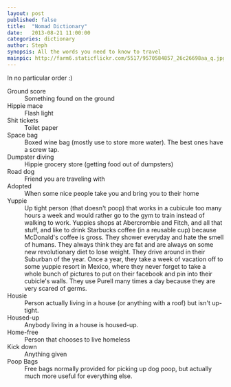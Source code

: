 ```yaml
---
layout: post
published: false
title:  "Nomad Dictionary"
date:   2013-08-21 11:00:00
categories: dictionary
author: Steph
synopsis: All the words you need to know to travel
mainpic: http://farm6.staticflickr.com/5517/9570584857_26c26698aa_q.jpg
---
```


In no particular order :)

<dl>
	<dt><a name="groundscore"></a>Ground score</dt>
		<dd>Something found on the ground</dd>
	<dt>Hippie mace</dt>
		<dd>Flash light</dd>
	<dt>Shit tickets</dt>
		<dd>Toilet paper</dd>
	<dt>Space bag</dt>
		<dd>Boxed wine bag (mostly use to store more water).  The best ones have a screw tap.</dd>
	<dt>Dumpster diving</dt>
		<dd>Hippie grocery store (getting food out of dumpsters)</dd>
	<dt>Road dog</dt>
		<dd>Friend you are traveling with</dd>
	<dt>Adopted</dt>
		<dd>When some nice people take you and bring you to their home</dd>
	<dt>Yuppie</dt>
		<dd>Up tight person (that doesn't poop) that works in a cubicule too many hours a week and would rather go to the gym to train instead of walking to work. Yuppies shops at Abercrombie and Fitch, and all that stuff, and like to drink Starbucks coffee (in a reusable cup) because McDonald's coffee is gross. They shower everyday and hate the smell of humans. They always think they are fat and are always on some new revolutionary diet to lose weight. They drive around in their Suburban of the year. Once a year, they take a week of vacation off to some yuppie resort in Mexico, where they never forget to take a whole bunch of pictures to put on their facebook and pin into their cubicle's walls. They use Purell many times a day because they are very scared of germs.</dd>
	<dt>Housie</dt>
		<dd>Person actually living in a house (or anything with a roof) but isn't up-tight. </dd>
	<dt>Housed-up</dt>
		<dd>Anybody living in a house is housed-up.</dd>	
	<dt>Home-free</dt>
		<dd>Person that chooses to live homeless</dd>	
	<dt>Kick down</dt>
		<dd>Anything given</dd>
	<dt><a name="poopbag"></a>Poop Bags</dt>
		<dd>Free bags normally provided for picking up dog poop, but actually much more useful for everything else.</dd>
</dl>


<!--
	<dt></dt>
		<dd></dd>
-->